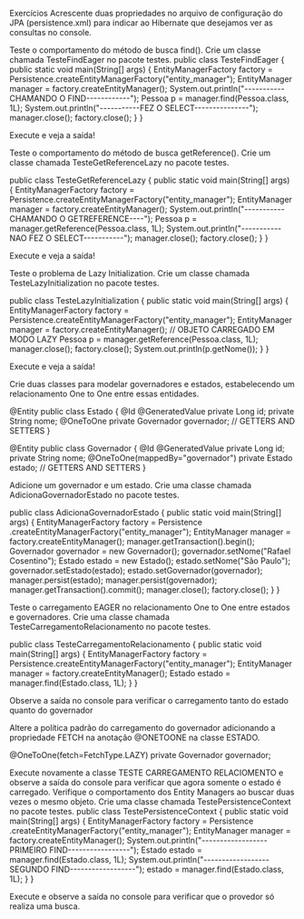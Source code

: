 Exercícios
Acrescente duas propriedades no arquivo de configuração do JPA (persistence.xml) para indicar ao Hibernate que desejamos ver as consultas no console.
<property name="hibernate.show_sql" value="true" />
<property name="hibernate.format_sql" value="true" />

Teste o comportamento do método de busca find(). Crie um classe chamada TesteFindEager no pacote testes.
public class TesteFindEager {
public static void main(String[] args) {
EntityManagerFactory factory =
Persistence.createEntityManagerFactory("entity_manager");
EntityManager manager = factory.createEntityManager();
System.out.println("-----------CHAMANDO O FIND------------");
Pessoa p = manager.find(Pessoa.class, 1L);
System.out.println("-----------FEZ O SELECT---------------");
manager.close();
factory.close();
}
}

Execute e veja a saída!

Teste o comportamento do método de busca getReference(). Crie um classe chamada TesteGetReferenceLazy no pacote testes.

public class TesteGetReferenceLazy {
public static void main(String[] args) {
EntityManagerFactory factory =
Persistence.createEntityManagerFactory("entity_manager");
EntityManager manager = factory.createEntityManager();
System.out.println("-----------CHAMANDO O GETREFERENCE----");
Pessoa p = manager.getReference(Pessoa.class, 1L);
System.out.println("-----------NAO FEZ O SELECT-----------");
manager.close();
factory.close();
}
}

Execute e veja a saída!

Teste o problema de Lazy Initialization. Crie um classe chamada TesteLazyInitialization no pacote testes.

public class TesteLazyInitialization {
public static void main(String[] args) {
EntityManagerFactory factory =
Persistence.createEntityManagerFactory("entity_manager");
EntityManager manager = factory.createEntityManager();
// OBJETO CARREGADO EM MODO LAZY
Pessoa p = manager.getReference(Pessoa.class, 1L);
manager.close();
factory.close();
System.out.println(p.getNome());
}
}

Execute e veja a saída!

Crie duas classes para modelar governadores e estados, estabelecendo um relacionamento One to One entre essas entidades.

@Entity
public class Estado {
@Id @GeneratedValue
private Long id;
private String nome;
@OneToOne
private Governador governador;
// GETTERS AND SETTERS
}

@Entity
public class Governador {
@Id @GeneratedValue
private Long id;
private String nome;
@OneToOne(mappedBy="governador")
private Estado estado;
// GETTERS AND SETTERS
}

Adicione um governador e um estado. Crie uma classe chamada AdicionaGovernadorEstado no pacote testes.

public class AdicionaGovernadorEstado {
public static void main(String[] args) {
EntityManagerFactory factory = Persistence
.createEntityManagerFactory("entity_manager");
EntityManager manager = factory.createEntityManager();
manager.getTransaction().begin();
Governador governador = new Governador();
governador.setNome("Rafael Cosentino");
Estado estado = new Estado();
estado.setNome("São Paulo");
governador.setEstado(estado);
estado.setGovernador(governador);
manager.persist(estado);
manager.persist(governador);
manager.getTransaction().commit();
manager.close();
factory.close();
}
}

Teste o carregamento EAGER no relacionamento One to One entre estados e governadores. Crie uma classe chamada TesteCarregamentoRelacionamento no pacote testes.

public class TesteCarregamentoRelacionamento {
public static void main(String[] args) {
EntityManagerFactory factory = Persistence.createEntityManagerFactory("entity_manager");
EntityManager manager = factory.createEntityManager();
Estado estado = manager.find(Estado.class, 1L);
}
}

Observe a saída no console para verificar o carregamento tanto do estado quanto do governador

Altere a política padrão do carregamento do governador adicionando a propriedade FETCH na anotação @ONETOONE na classe ESTADO.

@OneToOne(fetch=FetchType.LAZY)
private Governador governador;

Execute novamente a classe TESTE CARREGAMENTO RELACIOMENTO e observe a saída do console para verificar que agora somente o estado é carregado.
Verifique o comportamento dos Entity Managers ao buscar duas vezes o mesmo objeto. Crie uma classe chamada TestePersistenceContext no pacote testes.
public class TestePersistenceContext {
public static void main(String[] args) {
EntityManagerFactory factory = Persistence
.createEntityManagerFactory("entity_manager");
EntityManager manager = factory.createEntityManager();
System.out.println("------------------PRIMEIRO FIND-----------------");
Estado estado = manager.find(Estado.class, 1L);
System.out.println("------------------SEGUNDO FIND------------------");
estado = manager.find(Estado.class, 1L);
}
}

Execute e observe a saída no console para verificar que o provedor só realiza uma busca.
